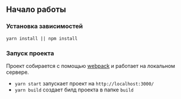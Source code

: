 ## Начало работы

### Установка зависимостей

```
yarn install || npm install
```

### Запуск проекта

Проект собирается с помощью [webpack](https://webpack.github.io/) и работает на локальном сервере.

- `yarn start` запускает проект на `http://localhost:3000/`
- `yarn build` создает билд проекта в папке `build`
